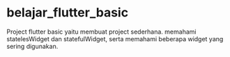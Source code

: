 # belajar_flutter_basic
Project flutter basic yaitu membuat project sederhana. memahami statelesWidget dan statefulWidget, serta memahami beberapa widget yang sering digunakan.
